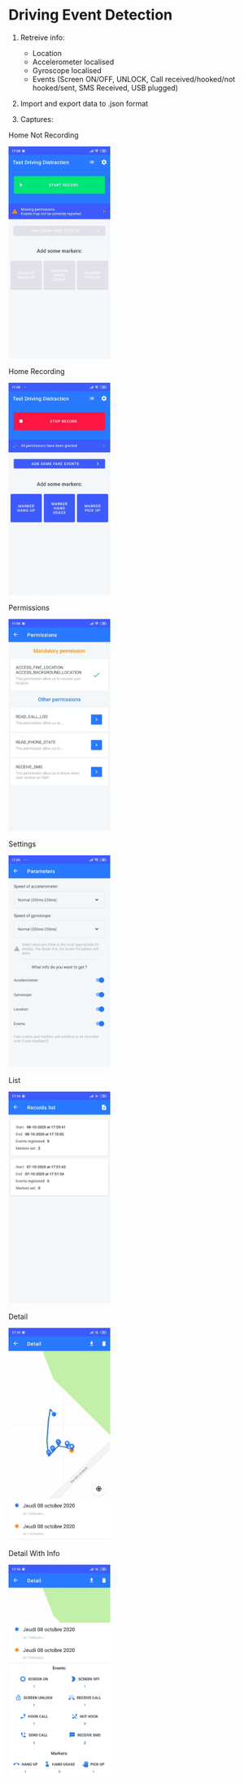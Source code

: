 # Driving Event Detection

1. Retreive info:
    - Location
    - Accelerometer localised
    - Gyroscope localised
    - Events (Screen ON/OFF, UNLOCK, Call received/hooked/not hooked/sent, SMS Received, USB plugged)

2. Import and export data to .json format

3. Captures:

Home Not Recording

<img src="captures/home_not_recording.jpg" width="200">

Home Recording

<img src="captures/hone_recording.jpg" width="200">

Permissions

<img src="captures/permissions.jpg" width="200">

Settings

<img src="captures/settings.jpg" width="200">

List

<img src="captures/list.jpg" width="200">

Detail

<img src="captures/detail.jpg" width="200">

Detail With Info

<img src="captures/detail_with_info.jpg" width="200">

